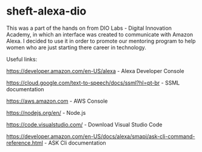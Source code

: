 # sheft-alexa-dio


This was a part of the hands on from DIO Labs - Digital Innovation Academy, in which an interface was created to communicate with Amazon Alexa. 
I decided to use it in order to promote our mentoring program to help women who are just starting there career in technology.


Useful links:

https://developer.amazon.com/en-US/alexa - Alexa Developer Console

https://cloud.google.com/text-to-speech/docs/ssml?hl=pt-br - SSML documentation

https://aws.amazon.com - AWS Console

https://nodejs.org/en/ - Node.js

https://code.visualstudio.com/ - Download Visual Studio Code

https://developer.amazon.com/en-US/docs/alexa/smapi/ask-cli-command-reference.html - ASK Cli documentation

